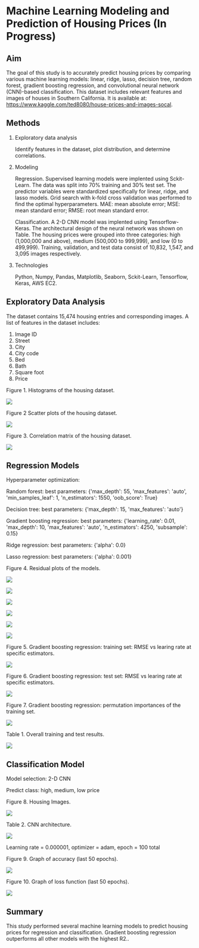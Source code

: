 # Machine Learning Modeling and Prediction of Housing Prices (In Progress)

## Aim

The goal of this study is to accurately predict housing prices by comparing various machine learning models: linear, ridge, lasso, decision tree, random forest, gradient boosting regression, and convolutional neural network (CNN)-based classification.  This dataset includes relevant features and images of houses in Southern California.  It is available at: https://www.kaggle.com/ted8080/house-prices-and-images-socal.


## Methods
1. Exploratory data analysis

    Identify features in the dataset, plot distribution, and determine correlations.

2. Modeling

    Regression.  Supervised learning models were implented using Sckit-Learn.  The data was split into 70% training and 30% test set.  The predictor variables were standardized specifically for linear, ridge, and lasso models.  Grid search with k-fold cross validation was performed to find the optimal hyperparameters.  MAE: mean absolute error; MSE: mean standard error; RMSE: root mean standard error.

    Classification.  A 2-D CNN model was implented using Tensorflow-Keras.  The architectural design of the neural network was shown on Table.  The housing prices were grouped into three categories: high (1,000,000 and above), medium (500,000 to 999,999), and low (0 to 499,999).  Training, validation, and test data consist of 10,832, 1,547, and 3,095 images respectively.

3. Technologies

    Python, Numpy, Pandas, Matplotlib, Seaborn, Sckit-Learn, Tensorflow, Keras, AWS EC2.


## Exploratory Data Analysis

The dataset contains 15,474 housing entries and corresponding images.  A list of features in the dataset includes:
1. Image ID
2. Street
3. City
4. City code
5. Bed
6. Bath
7. Square foot
8. Price


Figure 1.  Histograms of the housing dataset.

![](figure/histograms.png)


Figure 2  Scatter plots of the housing dataset.

![](figure/scatterplots.png)


Figure 3.  Correlation matrix of the housing dataset.

![](figure/correlation_matrix.png)


## Regression Models

Hyperparameter optimization:

Random forest: best parameters: {'max_depth': 55, 'max_features': 'auto', 'min_samples_leaf': 1, 'n_estimators': 1550, 'oob_score': True}

Decision tree: best parameters: {'max_depth': 15, 'max_features': 'auto'}

Gradient boosting regression: best parameters: {'learning_rate': 0.01, 'max_depth': 10, 'max_features': 'auto', 'n_estimators': 4250, 'subsample': 0.15}

Ridge regression: best parameters: {'alpha': 0.0}

Lasso regression: best parameters: {'alpha': 0.001}



Figure 4.  Residual plots of the models.

![](figure/residual_rf.png)

![](figure/residual_dt.png)

![](figure/residual_gbr.png)

![](figure/residual_ridge.png)

![](figure/residual_lasso.png)

![](figure/residual_linear.png)


Figure 5.  Gradient boosting regression: training set: RMSE vs learing rate at specific estimators.

![](figure/train_rmse_lr.png)


Figure 6.  Gradient boosting regression: test set: RMSE vs learing rate at specific estimators.

![](figure/test_rmse_lr.png)


Figure 7.  Gradient boosting regression: permutation importances of the training set.

![](figure/permutation.png)


Table 1.  Overall training and test results.

![](figure/table.jpg)


## Classification Model

Model selection: 2-D CNN

Predict class: high, medium, low price



Figure 8.  Housing Images.

![](figure/house_images.png)


Table 2.  CNN architecture.

![](figure/model_parameters.jpg)


Learning rate = 0.000001, optimizer = adam, epoch = 100 total

Figure 9.  Graph of accuracy (last 50 epochs).

![](figure/cnn_train_val_acc.jpg)

Figure 10.  Graph of loss function (last 50 epochs).

![](figure/cnn_train_val_loss.jpg)

## Summary

This study performed several machine learning models to predict housing prices for regression and classification.  Gradient boosting regression outperforms all other models with the highest R2..